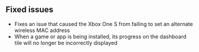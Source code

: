 ## Fixed issues
- Fixes an isue that caused the Xbox One S from failing to set an alternate wireless MAC address
- When a game or app is being installed, its progress on the dashboard tile will no longer be incorrectly displayed
